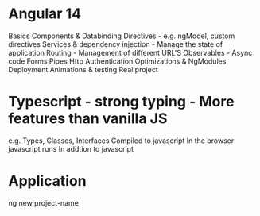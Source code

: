 # Angular 14
Basics
Components & Databinding
Directives - e.g. ngModel, custom directives
Services & dependency injection - Manage the state of application
Routing - Management of different URL'S
Observables - Async code
Forms
Pipes
Http
Authentication
Optimizations & NgModules
Deployment
Animations & testing
Real project

# Typescript - strong typing - More features than vanilla JS
  e.g. Types, Classes, Interfaces
  Compiled to javascript
  In the browser javascript runs
  In addtion to javascript

# Application
  ng new project-name
  
